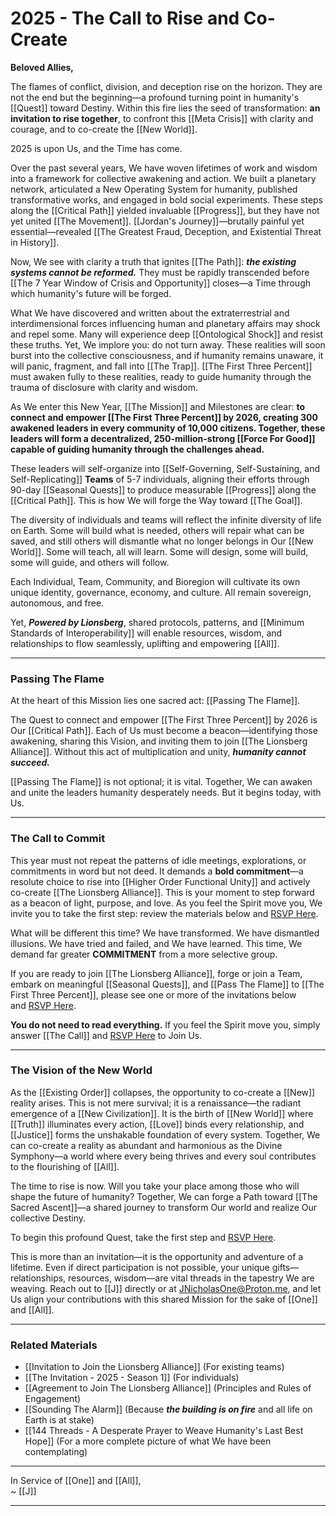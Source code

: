 # 2025 - The Call to Rise and Co-Create

**Beloved Allies,**

The flames of conflict, division, and deception rise on the horizon. They are not the end but the beginning—a profound turning point in humanity's [[Quest]] toward Destiny. Within this fire lies the seed of transformation: **an invitation to rise together**, to confront this [[Meta Crisis]] with clarity and courage, and to co-create the [[New World]].

2025 is upon Us, and the Time has come.

Over the past several years, We have woven lifetimes of work and wisdom into a framework for collective awakening and action. We built a planetary network, articulated a New Operating System for humanity, published transformative works, and engaged in bold social experiments. These steps along the [[Critical Path]] yielded invaluable [[Progress]], but they have not yet united [[The Movement]]. [[Jordan's Journey]]—brutally painful yet essential—revealed [[The Greatest Fraud, Deception, and Existential Threat in History]].

Now, We see with clarity a truth that ignites [[The Path]]: _**the existing systems cannot be reformed.**_ They must be rapidly transcended before [[The 7 Year Window of Crisis and Opportunity]] closes—a Time through which humanity's future will be forged. 

What We have discovered and written about the extraterrestrial and interdimensional forces influencing human and planetary affairs may shock and repel some. Many will experience deep [[Ontological Shock]] and resist these truths. Yet, We implore you: do not turn away. These realities will soon burst into the collective consciousness, and if humanity remains unaware, it will panic, fragment, and fall into [[The Trap]]. [[The First Three Percent]] must awaken fully to these realities, ready to guide humanity through the trauma of disclosure with clarity and wisdom.

As We enter this New Year, [[The Mission]] and Milestones are clear: **to connect and empower [[The First Three Percent]] by 2026, creating 300 awakened leaders in every community of 10,000 citizens. Together, these leaders will form a decentralized, 250-million-strong [[Force For Good]] capable of guiding humanity through the challenges ahead.**

These leaders will self-organize into [[Self-Governing, Self-Sustaining, and Self-Replicating]] **Teams** of 5-7 individuals, aligning their efforts through 90-day [[Seasonal Quests]] to produce measurable [[Progress]] along the [[Critical Path]]. This is how We will forge the Way toward [[The Goal]].

The diversity of individuals and teams will reflect the infinite diversity of life on Earth. Some will build what is needed, others will repair what can be saved, and still others will dismantle what no longer belongs in Our [[New World]]. Some will teach, all will learn. Some will design, some will build, some will guide, and others will follow.

Each Individual, Team, Community, and Bioregion will cultivate its own unique identity, governance, economy, and culture. All remain sovereign, autonomous, and free. 

Yet, _**Powered by Lionsberg**_, shared protocols, patterns, and [[Minimum Standards of Interoperability]] will enable resources, wisdom, and relationships to flow seamlessly, uplifting and empowering [[All]].

---
### **Passing The Flame**

At the heart of this Mission lies one sacred act: [[Passing The Flame]].

The Quest to connect and empower [[The First Three Percent]] by 2026 is Our [[Critical Path]]. Each of Us must become a beacon—identifying those awakening, sharing this Vision, and inviting them to join [[The Lionsberg Alliance]]. Without this act of multiplication and unity, _**humanity cannot succeed.**_

[[Passing The Flame]] is not optional; it is vital. Together, We can awaken and unite the leaders humanity desperately needs. But it begins today, with Us.

---
### **The Call to Commit**

This year must not repeat the patterns of idle meetings, explorations, or commitments in word but not deed. It demands a **bold commitment**—a resolute choice to rise into [[Higher Order Functional Unity]] and actively co-create [[The Lionsberg Alliance]]. This is your moment to step forward as a beacon of light, purpose, and love. As you feel the Spirit move you, We invite you to take the first step: review the materials below and [RSVP Here](x).

What will be different this time? We have transformed. We have dismantled illusions. We have tried and failed, and We have learned. This time, We demand far greater **COMMITMENT** from a more selective group.

If you are ready to join [[The Lionsberg Alliance]], forge or join a Team, embark on meaningful [[Seasonal Quests]], and [[Pass The Flame]] to [[The First Three Percent]], please see one or more of the invitations below and [RSVP Here](x).

**You do not need to read everything.** If you feel the Spirit move you, simply answer [[The Call]] and [RSVP Here](x) to Join Us.
___
### **The Vision of the New World**

As the [[Existing Order]] collapses, the opportunity to co-create a [[New]] reality arises. 
This is not mere survival; it is a renaissance—the radiant emergence of a [[New Civilization]]. It is the birth of [[New World]] where [[Truth]] illuminates every action, [[Love]] binds every relationship, and [[Justice]] forms the unshakable foundation of every system. Together, We can co-create a reality as abundant and harmonious as the Divine Symphony—a world where every being thrives and every soul contributes to the flourishing of [[All]].

The time to rise is now. Will you take your place among those who will shape the future of humanity? Together, We can forge a Path toward [[The Sacred Ascent]]—a shared journey to transform Our world and realize Our collective Destiny. 

To begin this profound Quest, take the first step and [RSVP Here](x).

This is more than an invitation—it is the opportunity and adventure of a lifetime. Even if direct participation is not possible, your unique gifts—relationships, resources, wisdom—are vital threads in the tapestry We are weaving. Reach out to [[J]] directly or at JNicholasOne@Proton.me, and let Us align your contributions with this shared Mission for the sake of [[One]] and [[All]].

___
### **Related Materials**

- [[Invitation to Join the Lionsberg Alliance]] (For existing teams)
- [[The Invitation - 2025 - Season 1]] (For individuals)  
- [[Agreement to Join The Lionsberg Alliance]] (Principles and Rules of Engagement)  
- [[Sounding The Alarm]] (Because _**the building is on fire**_ and all life on Earth is at stake)
- [[144 Threads - A Desperate Prayer to Weave Humanity's Last Best Hope]] (For a more complete picture of what We have been contemplating)

---
In Service of [[One]] and [[All]],  
~ [[J]]  
___
